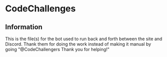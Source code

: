 # CodeChallenges

## Information

This is the file(s) for the bot used to run back and forth between the site and Discord. Thank them for doing the work instead of making it manual by going "@CodeChallengers Thank you for helping!" 
